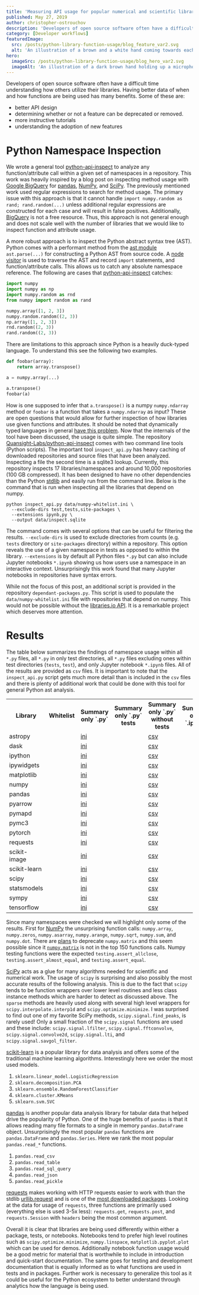 ```yaml
---
title: 'Measuring API usage for popular numerical and scientific libraries'
published: May 27, 2019
author: christopher-ostrouchov
description: 'Developers of open source software often have a difficult time understanding how others utilize their libraries. Having better data of when and how functions are being used has many benefits.'
category: [Developer workflows]
featuredImage:
  src: /posts/python-library-function-usage/blog_feature_var2.svg
  alt: 'An illustration of a brown and a white hand coming towards each other to pass a business card with the logo of Quansight Labs.'
hero:
  imageSrc: /posts/python-library-function-usage/blog_hero_var2.svg
  imageAlt: 'An illustration of a dark brown hand holding up a microphone, with some graphical elements highlighting the top of the microphone.'
---
```


Developers of open source software often have a difficult time
understanding how others utilize their libraries. Having better data of
when and how functions are being used has many benefits. Some of these
are:

  - better API design
  - determining whether or not a feature can be deprecated or removed.
  - more instructive tutorials
  - understanding the adoption of new features

# Python Namespace Inspection

We wrote a general tool
[python-api-inspect](https://github.com/Quansight-Labs/python-api-inspect)
to analyze any function/attribute call within a given set of
namespaces in a repository. This work was heavily inspired by a blog
post on inspecting method usage with
[Google BigQuery](https://galeascience.wordpress.com/2016/08/10/top-10-pandas-numpy-and-scipy-functions-on-github/)
for [pandas](https://pandas.pydata.org/),
[NumPy](https://www.numpy.org/), and
[SciPy](https://www.scipy.org/). The previously mentioned work used
regular expressions to search for method usage. The primary issue with
this approach is that it cannot handle `import numpy.random as rand;
rand.random(...)` unless additional regular expressions are
constructed for each case and will result in false
positives. Additionally,
[BigQuery](https://cloud.google.com/bigquery/) is not a free resource.
Thus, this approach is not general enough and does not scale well with
the number of libraries that we would like to inspect function and
attribute usage.

A more robust approach is to inspect the Python abstract syntax tree
(AST). Python comes with a performant method from the [ast
module](https://docs.python.org/3/library/ast.html) `ast.parse(...)`
for constructing a Python AST from source code. A [node
visitor](https://docs.python.org/3/library/ast.html#ast.NodeVisitor)
is used to traverse the AST and record `import` statements, and
function/attribute calls. This allows us to catch any absolute
namespace reference. The following are cases that
[python-api-inspect](https://github.com/Quansight-Labs/python-api-inspect)
catches:

```python
import numpy
import numpy as np
import numpy.random as rnd
from numpy import random as rand

numpy.array([1, 2, 3])
numpy.random.random((2, 3))
np.array([1, 2, 3])
rnd.random((2, 3))
rand.random((2, 3))
```

There are limitations to this approach since Python is a heavily
duck-typed language. To understand this see the following two
examples.

```python
def foobar(array):
    return array.transpose()

a = numpy.array(...)

a.transpose()
foobar(a)
```

How is one supposed to infer that `a.transpose()` is a numpy
`numpy.ndarray` method or `foobar` is a function that takes a
`numpy.ndarray` as input? These are open questions that would allow
for further inspection of how libraries use given functions and
attributes. It should be noted that dynamically typed languages in
general [have this
problem](https://softwareengineering.stackexchange.com/questions/221615/why-do-dynamic-languages-make-it-more-difficult-to-maintain-large-codebases). Now
that the internals of the tool have been discussed, the usage is quite
simple. The repository
[Quansight-Labs/python-api-inspect](https://github.com/Quansight-Labs/python-api-inspect)
comes with two command line tools (Python scripts). The important tool
`inspect_api.py` has heavy caching of downloaded repositories and
source files that have been analyzed. Inspecting a file the second
time is a sqlite3 lookup. Currently, this repository inspects 17
libraries/namespaces and around 10,000 repositories (100 GB
compressed). It has been designed to have no other dependencies than
the Python [stdlib](https://docs.python.org/3/library/) and easily run
from the command line. Below is the command that is run when
inspecting all the libraries that depend on numpy.

```shell
python inspect_api.py data/numpy-whitelist.ini \
  --exclude-dirs test,tests,site-packages \
  --extensions ipynb,py \
  --output data/inspect.sqlite
```

The command comes with several options that can be useful for
filtering the results. `--exclude-dirs` is used to exclude directories
from counts (e.g. `tests` directory or `site-packages` directory)
within a repository. This option reveals the use of a given namespace
in tests as opposed to within the library. `--extensions` is by
default all Python files `*.py` but can also include Jupyter notebooks
`*.ipynb` showing us how users use a namespace in an interactive
context. Unsurprisingly this work found that many Jupyter notebooks in
repositories have syntax errors.

While not the focus of this post, an additional script is provided in
the repository `dependant-packages.py`. This script is used to
populate the `data/numpy-whitelist.ini` file with repositories that
depend on numpy. This would not be possible without the [libraries.io
API](https://libraries.io/api). It is a remarkable project which
deserves more attention.

# Results

The table below summarizes the findings of namespace usage within all
`*.py` files, all `*.py` in only test directories, all `*.py` files
excluding ones within test directories (`tests`, `test`), and only
Jupyter notebook `*.ipynb` files. All of the results are provided as
`csv` files. It is important to note that the `inspect_api.py` script
gets much more detail than is included in the `csv` files and there is
plenty of additional work that could be done with this tool for
general Python ast analysis.

<table>
<tr>
  <th>Library</th>
  <th>Whitelist</th>
  <th>Summary only `.py`</th>
  <th>Summary only `.py` tests</th>
  <th>Summary only `.py` without tests</th>
  <th>Summary only `.ipynb`</th>
</tr>
<tr>
  <td>astropy<td/>
  <td><a href="https://github.com/costrouc/python-api-inspect/blob/master/data/whitelist/astropy-whitelist.ini"/>ini</a><td/>
  <td><a href="https://github.com/costrouc/python-api-inspect/blob/master/data/csv/astropy-summary.csv"/>csv</a><td/>
  <td><a href="https://github.com/costrouc/python-api-inspect/blob/master/data/csv/astropy-summary-tests.csv"/>csv</a><td/>
  <td><a href="https://github.com/costrouc/python-api-inspect/blob/master/data/csv/astropy-summary-without-tests.csv"/>csv</a><td/>
  <td><a href="https://github.com/costrouc/python-api-inspect/blob/master/data/csv/astropy-summary-notebooks.csv"/>csv</a><td/>
</tr>
<tr>
  <td>dask<td/>
  <td><a href="https://github.com/costrouc/python-api-inspect/blob/master/data/whitelist/dask-whitelist.ini"/>ini</a><td/>
  <td><a href="https://github.com/costrouc/python-api-inspect/blob/master/data/csv/dask-summary.csv"/>csv</a><td/>
  <td><a href="https://github.com/costrouc/python-api-inspect/blob/master/data/csv/dask-summary-tests.csv"/>csv</a><td/>
  <td><a href="https://github.com/costrouc/python-api-inspect/blob/master/data/csv/dask-summary-without-tests.csv"/>csv</a><td/>
  <td><a href="https://github.com/costrouc/python-api-inspect/blob/master/data/csv/dask-summary-notebooks.csv"/>csv</a><td/>
</tr>
<tr>
  <td>ipython<td/>
  <td><a href="https://github.com/costrouc/python-api-inspect/blob/master/data/whitelist/ipython-whitelist.ini"/>ini</a><td/>
  <td><a href="https://github.com/costrouc/python-api-inspect/blob/master/data/csv/ipython-summary.csv"/>csv</a><td/>
  <td><a href="https://github.com/costrouc/python-api-inspect/blob/master/data/csv/ipython-summary-tests.csv"/>csv</a><td/>
  <td><a href="https://github.com/costrouc/python-api-inspect/blob/master/data/csv/ipython-summary-without-tests.csv"/>csv</a><td/>
  <td><a href="https://github.com/costrouc/python-api-inspect/blob/master/data/csv/ipython-summary-notebooks.csv"/>csv</a><td/>
</tr>
<tr>
  <td>ipywidgets<td/>
  <td><a href="https://github.com/costrouc/python-api-inspect/blob/master/data/whitelist/ipywidgets-whitelist.ini"/>ini</a><td/>
  <td><a href="https://github.com/costrouc/python-api-inspect/blob/master/data/csv/ipywidgets-summary.csv"/>csv</a><td/>
  <td><a href="https://github.com/costrouc/python-api-inspect/blob/master/data/csv/ipywidgets-summary-tests.csv"/>csv</a><td/>
  <td><a href="https://github.com/costrouc/python-api-inspect/blob/master/data/csv/ipywidgets-summary-without-tests.csv"/>csv</a><td/>
  <td><a href="https://github.com/costrouc/python-api-inspect/blob/master/data/csv/ipywidgets-summary-notebooks.csv"/>csv</a><td/>
</tr>
<tr>
  <td>matplotlib<td/>
  <td><a href="https://github.com/costrouc/python-api-inspect/blob/master/data/whitelist/matplotlib-whitelist.ini"/>ini</a><td/>
  <td><a href="https://github.com/costrouc/python-api-inspect/blob/master/data/csv/matplotlib-summary.csv"/>csv</a><td/>
  <td><a href="https://github.com/costrouc/python-api-inspect/blob/master/data/csv/matplotlib-summary-tests.csv"/>csv</a><td/>
  <td><a href="https://github.com/costrouc/python-api-inspect/blob/master/data/csv/matplotlib-summary-without-tests.csv"/>csv</a><td/>
  <td><a href="https://github.com/costrouc/python-api-inspect/blob/master/data/csv/matplotlib-summary-notebooks.csv"/>csv</a><td/>
</tr>
<tr>
  <td>numpy<td/>
  <td><a href="https://github.com/costrouc/python-api-inspect/blob/master/data/whitelist/numpy-whitelist.ini"/>ini</a><td/>
  <td><a href="https://github.com/costrouc/python-api-inspect/blob/master/data/csv/numpy-summary.csv"/>csv</a><td/>
  <td><a href="https://github.com/costrouc/python-api-inspect/blob/master/data/csv/numpy-summary-tests.csv"/>csv</a><td/>
  <td><a href="https://github.com/costrouc/python-api-inspect/blob/master/data/csv/numpy-summary-without-tests.csv"/>csv</a><td/>
  <td><a href="https://github.com/costrouc/python-api-inspect/blob/master/data/csv/numpy-summary-notebooks.csv"/>csv</a><td/>
</tr>
<tr>
  <td>pandas<td/>
  <td><a href="https://github.com/costrouc/python-api-inspect/blob/master/data/whitelist/pandas-whitelist.ini"/>ini</a><td/>
  <td><a href="https://github.com/costrouc/python-api-inspect/blob/master/data/csv/pandas-summary.csv"/>csv</a><td/>
  <td><a href="https://github.com/costrouc/python-api-inspect/blob/master/data/csv/pandas-summary-tests.csv"/>csv</a><td/>
  <td><a href="https://github.com/costrouc/python-api-inspect/blob/master/data/csv/pandas-summary-without-tests.csv"/>csv</a><td/>
  <td><a href="https://github.com/costrouc/python-api-inspect/blob/master/data/csv/pandas-summary-notebooks.csv"/>csv</a><td/>
</tr>
<tr>
  <td>pyarrow<td/>
  <td><a href="https://github.com/costrouc/python-api-inspect/blob/master/data/whitelist/pyarrow-whitelist.ini"/>ini</a><td/>
  <td><a href="https://github.com/costrouc/python-api-inspect/blob/master/data/csv/pyarrow-summary.csv"/>csv</a><td/>
  <td><a href="https://github.com/costrouc/python-api-inspect/blob/master/data/csv/pyarrow-summary-tests.csv"/>csv</a><td/>
  <td><a href="https://github.com/costrouc/python-api-inspect/blob/master/data/csv/pyarrow-summary-without-tests.csv"/>csv</a><td/>
  <td><a href="https://github.com/costrouc/python-api-inspect/blob/master/data/csv/pyarrow-summary-notebooks.csv"/>csv</a><td/>
</tr>
<tr>
  <td>pymapd<td/>
  <td><a href="https://github.com/costrouc/python-api-inspect/blob/master/data/whitelist/pymapd-whitelist.ini"/>ini</a><td/>
  <td><a href="https://github.com/costrouc/python-api-inspect/blob/master/data/csv/pymapd-summary.csv"/>csv</a><td/>
  <td><a href="https://github.com/costrouc/python-api-inspect/blob/master/data/csv/pymapd-summary-tests.csv"/>csv</a><td/>
  <td><a href="https://github.com/costrouc/python-api-inspect/blob/master/data/csv/pymapd-summary-without-tests.csv"/>csv</a><td/>
  <td><a href="https://github.com/costrouc/python-api-inspect/blob/master/data/csv/pymapd-summary-notebooks.csv"/>csv</a><td/>
</tr>
<tr>
  <td>pymc3<td/>
  <td><a href="https://github.com/costrouc/python-api-inspect/blob/master/data/whitelist/pymc3-whitelist.ini"/>ini</a><td/>
  <td><a href="https://github.com/costrouc/python-api-inspect/blob/master/data/csv/pymc3-summary.csv"/>csv</a><td/>
  <td><a href="https://github.com/costrouc/python-api-inspect/blob/master/data/csv/pymc3-summary-tests.csv"/>csv</a><td/>
  <td><a href="https://github.com/costrouc/python-api-inspect/blob/master/data/csv/pymc3-summary-without-tests.csv"/>csv</a><td/>
  <td><a href="https://github.com/costrouc/python-api-inspect/blob/master/data/csv/pymc3-summary-notebooks.csv"/>csv</a><td/>
</tr>
<tr>
  <td>pytorch<td/>
  <td><a href="https://github.com/costrouc/python-api-inspect/blob/master/data/whitelist/pytorch-whitelist.ini"/>ini</a><td/>
  <td><a href="https://github.com/costrouc/python-api-inspect/blob/master/data/csv/pytorch-summary.csv"/>csv</a><td/>
  <td><a href="https://github.com/costrouc/python-api-inspect/blob/master/data/csv/pytorch-summary-tests.csv"/>csv</a><td/>
  <td><a href="https://github.com/costrouc/python-api-inspect/blob/master/data/csv/pytorch-summary-without-tests.csv"/>csv</a><td/>
  <td><a href="https://github.com/costrouc/python-api-inspect/blob/master/data/csv/pytorch-summary-notebooks.csv"/>csv</a><td/>
</tr>
<tr>
  <td>requests<td/>
  <td><a href="https://github.com/costrouc/python-api-inspect/blob/master/data/whitelist/requests-whitelist.ini"/>ini</a><td/>
  <td><a href="https://github.com/costrouc/python-api-inspect/blob/master/data/csv/requests-summary.csv"/>csv</a><td/>
  <td><a href="https://github.com/costrouc/python-api-inspect/blob/master/data/csv/requests-summary-tests.csv"/>csv</a><td/>
  <td><a href="https://github.com/costrouc/python-api-inspect/blob/master/data/csv/requests-summary-without-tests.csv"/>csv</a><td/>
  <td><a href="https://github.com/costrouc/python-api-inspect/blob/master/data/csv/requests-summary-notebooks.csv"/>csv</a><td/>
</tr>
<tr>
  <td>scikit-image<td/>
  <td><a href="https://github.com/costrouc/python-api-inspect/blob/master/data/whitelist/scikit-image-whitelist.ini"/>ini</a><td/>
  <td><a href="https://github.com/costrouc/python-api-inspect/blob/master/data/csv/scikit-image-summary.csv"/>csv</a><td/>
  <td><a href="https://github.com/costrouc/python-api-inspect/blob/master/data/csv/scikit-image-summary-tests.csv"/>csv</a><td/>
  <td><a href="https://github.com/costrouc/python-api-inspect/blob/master/data/csv/scikit-image-summary-without-tests.csv"/>csv</a><td/>
  <td><a href="https://github.com/costrouc/python-api-inspect/blob/master/data/csv/scikit-image-summary-notebooks.csv"/>csv</a><td/>
</tr>
<tr>
  <td>scikit-learn<td/>
  <td><a href="https://github.com/costrouc/python-api-inspect/blob/master/data/whitelist/scikit-learn-whitelist.ini"/>ini</a><td/>
  <td><a href="https://github.com/costrouc/python-api-inspect/blob/master/data/csv/scikit-learn-summary.csv"/>csv</a><td/>
  <td><a href="https://github.com/costrouc/python-api-inspect/blob/master/data/csv/scikit-learn-summary-tests.csv"/>csv</a><td/>
  <td><a href="https://github.com/costrouc/python-api-inspect/blob/master/data/csv/scikit-learn-summary-without-tests.csv"/>csv</a><td/>
  <td><a href="https://github.com/costrouc/python-api-inspect/blob/master/data/csv/scikit-learn-summary-notebooks.csv"/>csv</a><td/>
</tr>
<tr>
  <td>scipy<td/>
  <td><a href="https://github.com/costrouc/python-api-inspect/blob/master/data/whitelist/scipy-whitelist.ini"/>ini</a><td/>
  <td><a href="https://github.com/costrouc/python-api-inspect/blob/master/data/csv/scipy-summary.csv"/>csv</a><td/>
  <td><a href="https://github.com/costrouc/python-api-inspect/blob/master/data/csv/scipy-summary-tests.csv"/>csv</a><td/>
  <td><a href="https://github.com/costrouc/python-api-inspect/blob/master/data/csv/scipy-summary-without-tests.csv"/>csv</a><td/>
  <td><a href="https://github.com/costrouc/python-api-inspect/blob/master/data/csv/scipy-summary-notebooks.csv"/>csv</a><td/>
</tr>
<tr>
  <td>statsmodels<td/>
  <td><a href="https://github.com/costrouc/python-api-inspect/blob/master/data/whitelist/statsmodels-whitelist.ini"/>ini</a><td/>
  <td><a href="https://github.com/costrouc/python-api-inspect/blob/master/data/csv/statsmodels-summary.csv"/>csv</a><td/>
  <td><a href="https://github.com/costrouc/python-api-inspect/blob/master/data/csv/statsmodels-summary-tests.csv"/>csv</a><td/>
  <td><a href="https://github.com/costrouc/python-api-inspect/blob/master/data/csv/statsmodels-summary-without-tests.csv"/>csv</a><td/>
  <td><a href="https://github.com/costrouc/python-api-inspect/blob/master/data/csv/statsmodels-summary-notebooks.csv"/>csv</a><td/>
</tr>
<tr>
  <td>sympy<td/>
  <td><a href="https://github.com/costrouc/python-api-inspect/blob/master/data/whitelist/sympy-whitelist.ini"/>ini</a><td/>
  <td><a href="https://github.com/costrouc/python-api-inspect/blob/master/data/csv/sympy-summary.csv"/>csv</a><td/>
  <td><a href="https://github.com/costrouc/python-api-inspect/blob/master/data/csv/sympy-summary-tests.csv"/>csv</a><td/>
  <td><a href="https://github.com/costrouc/python-api-inspect/blob/master/data/csv/sympy-summary-without-tests.csv"/>csv</a><td/>
  <td><a href="https://github.com/costrouc/python-api-inspect/blob/master/data/csv/sympy-summary-notebooks.csv"/>csv</a><td/>
</tr>
<tr>
  <td>tensorflow<td/>
  <td><a href="https://github.com/costrouc/python-api-inspect/blob/master/data/whitelist/tensorflow-whitelist.ini"/>ini</a><td/>
  <td><a href="https://github.com/costrouc/python-api-inspect/blob/master/data/csv/tensorflow-summary.csv"/>csv</a><td/>
  <td><a href="https://github.com/costrouc/python-api-inspect/blob/master/data/csv/tensorflow-summary-tests.csv"/>csv</a><td/>
  <td><a href="https://github.com/costrouc/python-api-inspect/blob/master/data/csv/tensorflow-summary-without-tests.csv"/>csv</a><td/>
  <td><a href="https://github.com/costrouc/python-api-inspect/blob/master/data/csv/tensorflow-summary-notebooks.csv"/>csv</a><td/>
</tr>
</table>

Since many namespaces were checked we will highlight only some of the
results. First for [NumPy](https://github.com/numpy/numpy) the
unsurprising function calls: `numpy.array`, `numpy.zeros`,
`numpy.asarray`, `numpy.arange`, `numpy.sqrt`, `numpy.sum`, and
`numpy.dot`. There are
[plans](https://docs.scipy.org/doc/numpy/reference/generated/numpy.matrix.html#numpy.matrix)
to deprecate `numpy.matrix` and this seem possible since it
[`numpy.matrix`](https://github.com/Quansight-Labs/python-api-inspect/blob/master/data/csv/numpy-summary-without-tests.csv#L515)
is not in the top 150 functions calls. Numpy testing functions were
the expected `testing.assert_allclose`, `testing.assert_almost_equal`,
and `testing.assert_equal`.

[SciPy](https://www.scipy.org/) acts as a glue for many algorithms
needed for scientific and numerical work. The usage of `scipy` is
surprising and also possibly the most accurate results of the
following analysis. This is due to the fact that `scipy` tends to be
function wrappers over lower level routines and less class instance
methods which are harder to detect as discussed above. The `sparse`
methods are heavily used along with several high level wrappers for
`scipy.interpolate.interp1d` and `scipy.optimize.minimize`. I was
surprised to find out one of my favorite SciPy methods,
`scipy.signal.find_peaks`, is rarely used! Only a small fraction of the
`scipy.signal` functions are used and these include:
`scipy.signal.lfilter`, `scipy.signal.fftconvolve`,
`scipy.signal.convolve2d`, `scipy.signal.lti`, and
`scipy.signal.savgol_filter`.

[scikit-learn](https://scikit-learn.org/stable/) is a popular library
for data analysis and offers some of the traditional machine learning
algorithms. Interestingly here we order the most used models.

1. `sklearn.linear_model.LogisticRegression`
2. `sklearn.decomposition.PCA`
3. `sklearn.ensemble.RandomForestClassifier`
4. `sklearn.cluster.KMeans`
5. `sklearn.svm.SVC`

[pandas](https://pandas.pydata.org/) is another popular data analysis
library for tabular data that helped drive the popularity of
Python. One of the huge benefits of `pandas` is that it allows reading
many file formats to a single in memory `pandas.DataFrame`
object. Unsurprisingly the most popular `pandas` functions are
`pandas.DataFrame` and `pandas.Series`. Here we rank the most popular
`pandas.read_*` functions.

1. `pandas.read_csv`
2. `pandas.read_table`
3. `pandas.read_sql_query`
4. `pandas.read_json`
5. `pandas.read_pickle`

[requests](https://github.com/kennethreitz/requests) makes working
with HTTP requests easier to work with than the stdlib
[urllib.request](https://docs.python.org/3/library/urllib.request.html)
and is one of the [most downloaded
packages](https://hugovk.github.io/top-pypi-packages/). Looking at the
data for usage of `requests`, three functions are primarily used
(everything else is used 3-5x less): `requests.get`, `requests.post`,
and `requests.Session` with `headers` being the most common argument.

Overall it is clear that libraries are being used differently within
either a package, tests, or notebooks. Notebooks tend to prefer high
level routines such as `scipy.optimize.minimize`, `numpy.linspace`,
`matplotlib.pyplot.plot` which can be used for demos. Additionally
notebook function usage would be a good metric for material that is
worthwhile to include in introduction and quick-start
documentation. The same goes for testing and development documentation
that is equally informed as to what functions are used in tests and in
packages. Further work is necessary to generalize this tool as it
could be useful for the Python ecosystem to better understand through
analytics how the language is being used.
